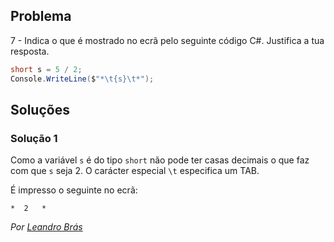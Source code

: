 ## Problema

7 - Indica o que é mostrado no ecrã pelo seguinte código C#. Justifica a tua
resposta.

```cs
short s = 5 / 2;
Console.WriteLine($"*\t{s}\t*");
```

## Soluções

### Solução 1

Como a variável `s` é do tipo `short` não pode ter casas decimais o que faz
com que `s` seja 2. O carácter especial `\t` especifica um TAB.

É impresso o seguinte no ecrã:

`*	2	*`

*Por [Leandro Brás](https://github.com/xShadoWalkeR)*
